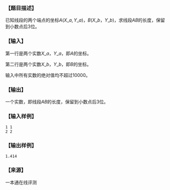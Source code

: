 ### 【题目描述】

已知线段的两个端点的坐标$A(X\_a,Y\_a)$，$B(X\_b，Y\_b)$，求线段$AB$的长度，保留到小数点后$3$位。

### 【输入】

第一行是两个实数$X\_a，Y\_a$，即$A$的坐标。

第二行是两个实数$X\_b，Y\_b$，即$B$的坐标。

输入中所有实数的绝对值均不超过$10000$。

### 【输出】

一个实数，即线段$AB$的长度，保留到小数点后$3$位。

### 【输入样例】

```
1 1
2 2
```

### 【输出样例】

```
1.414
```


### 【来源】

 一本通在线评测 
